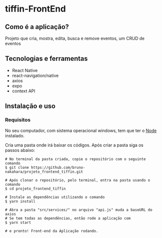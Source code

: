 <h1>tiffin-FrontEnd</h1>

<h2>Como é a aplicação?</h2>

<p>Projeto que cria, mostra, edita, busca e remove eventos, um CRUD de eventos</p>

<h2>Tecnologias e ferramentas</h2>

<ul>
  <li>React Native</li>
  <li>react-navigation/native</li>
  <li>axios</li>
  <li>expo</li>
  <li>context API</li>
</ul>

<h2>Instalação e uso</h2>

<h3>Requisitos</h3>
<p>No seu computador, com sistema operacional windows, tem que ter o <a href="https://nodejs.org/pt-br/download/">Node</a> instalado.</p>

<p>Cria uma pasta onde irá baixar os códigos. Após criar a pasta siga os passos abaixo:</p>

```
# No terminal da pasta criada, copie o repositório com o seguinte comando
$ git clone https://github.com/bruno-nakahara/projeto_frontend_tiffin.git

# Após clonar o repositório, pelo terminal, entra na pasta usando o comando
$ cd projeto_frontend_tiffin

# Instale as dependências utilizando o comando 
$ yarn install

# Abra a pasta "src/services/" no arquivo "api.js" muda a baseURL do axios
# Se tem todas as dependências, então rode a aplicação com
$ yarn start

# e pronto! Front-end da Aplicação rodando.

```

